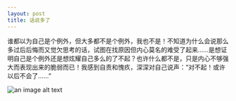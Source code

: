 ```yaml
---
layout: post
title: 话说多了
---
```


谁都以为自己是个例外，但大多都不是个例外，我也不是！不知道为什么会说那么多过后后悔而又觉欠思考的话，试图在找原因但内心莫名的难受了起来……是想证明自己是个例外还是想炫耀自己多么的了不起？也许什么都不是，只是内心不够强大而表现出来的脆弱而已！我感到自责和愧疚，深深对自己说声：“对不起！或许以后不会了……”

![an image alt text]({{site.baseurl}}/images/soul-searching.jpg "soul-searching")
